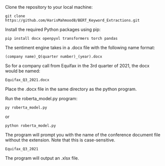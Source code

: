 Clone the repository to your local machine:

    git clone https://github.com/HarisMahmood8/BERT_Keyword_Extractions.git

Install the required Python packages using pip:

    pip install docx openpyxl transformers torch pandas

The sentiment engine takes in a .docx file with the following name format:

    (company name)_Q(quarter number)_(year).docx

So for a company call from Equifax in the 3rd quarter of 2021, the docx would be named:

    Equifax_Q3_2021.docx

Place the .docx file in the same directory as the python program. 

Run the roberta_model.py program:

    py roberta_model.py

or

    python roberta_model.py

The program will prompt you with the name of the conference document file without the extension. Note that this is case-sensitive.

    Equifax_Q3_2021

The program will output an .xlsx file.
